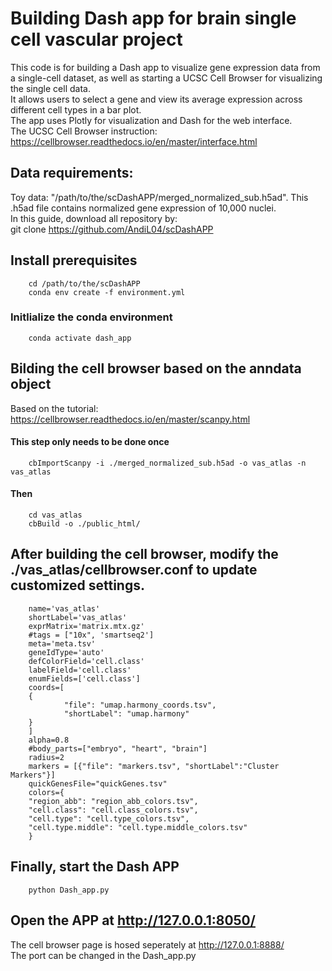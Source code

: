 # Building Dash app for brain single cell vascular project
This code is for building a Dash app to visualize gene expression data from a single-cell dataset, as well as starting a UCSC Cell Browser for visualizing the single cell data.  
It allows users to select a gene and view its average expression across different cell types in a bar plot.  
The app uses Plotly for visualization and Dash for the web interface.  
The UCSC Cell Browser instruction: https://cellbrowser.readthedocs.io/en/master/interface.html

## Data requirements:  
Toy data: "/path/to/the/scDashAPP/merged_normalized_sub.h5ad". This .h5ad file contains normalized gene expression of 10,000 nuclei.  
In this guide, download all repository by:  
        git clone https://github.com/AndiL04/scDashAPP  

## Install prerequisites
        cd /path/to/the/scDashAPP  
        conda env create -f environment.yml  
### Initlialize the conda environment
        conda activate dash_app 

## Bilding the cell browser based on the anndata object
Based on the tutorial: https://cellbrowser.readthedocs.io/en/master/scanpy.html  

#### This step only needs to be done once  
        cbImportScanpy -i ./merged_normalized_sub.h5ad -o vas_atlas -n vas_atlas  
#### Then  
        cd vas_atlas
        cbBuild -o ./public_html/  

## After building the cell browser, modify the ./vas_atlas/cellbrowser.conf to update customized settings.  
        name='vas_atlas'
        shortLabel='vas_atlas'
        exprMatrix='matrix.mtx.gz'
        #tags = ["10x", 'smartseq2']
        meta='meta.tsv'
        geneIdType='auto'
        defColorField='cell.class'
        labelField='cell.class'
        enumFields=['cell.class']
        coords=[
        {
                "file": "umap.harmony_coords.tsv",
                "shortLabel": "umap.harmony"
        }
        ]
        alpha=0.8
        #body_parts=["embryo", "heart", "brain"]
        radius=2
        markers = [{"file": "markers.tsv", "shortLabel":"Cluster Markers"}]
        quickGenesFile="quickGenes.tsv"
        colors={
        "region_abb": "region_abb_colors.tsv",
        "cell.class": "cell.class_colors.tsv",
        "cell.type": "cell.type_colors.tsv",
        "cell.type.middle": "cell.type.middle_colors.tsv"
        }

## Finally, start the Dash APP  
        python Dash_app.py  

## Open the APP at http://127.0.0.1:8050/  
The cell browser page is hosed seperately at http://127.0.0.1:8888/  
The port can be changed in the Dash_app.py  

